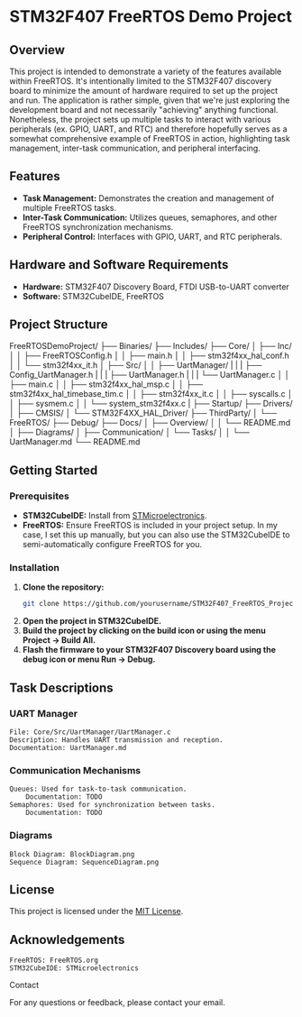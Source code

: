 # STM32F407 FreeRTOS Demo Project

## Overview
This project is intended to demonstrate a variety of the features available within FreeRTOS. It's intentionally limited to the STM32F407 discovery board to minimize the amount of hardware required to set up the project and run. The application is rather simple, given that we're just exploring the development board and not necessarily "achieving" anything functional. Nonetheless, the project sets up multiple tasks to interact with various peripherals (ex. GPIO, UART, and RTC) and therefore hopefully serves as a somewhat comprehensive example of FreeRTOS in action, highlighting task management, inter-task communication, and peripheral interfacing.

## Features
- **Task Management:** Demonstrates the creation and management of multiple FreeRTOS tasks.
- **Inter-Task Communication:** Utilizes queues, semaphores, and other FreeRTOS synchronization mechanisms.
- **Peripheral Control:** Interfaces with GPIO, UART, and RTC peripherals.

## Hardware and Software Requirements
- **Hardware:** STM32F407 Discovery Board, FTDI USB-to-UART converter
- **Software:** STM32CubeIDE, FreeRTOS

## Project Structure
FreeRTOSDemoProject/
├── Binaries/
├── Includes/
├── Core/
│ ├── Inc/
│ │ ├── FreeRTOSConfig.h
│ │ ├── main.h
│ │ ├── stm32f4xx_hal_conf.h
│ │ └── stm32f4xx_it.h
│ ├── Src/
│ │ ├── UartManager/
| | | ├── Config_UartManager.h
| | | ├── UartManager.h
| | | └── UartManager.c
│ │ ├── main.c
│ │ ├── stm32f4xx_hal_msp.c
│ │ ├── stm32f4xx_hal_timebase_tim.c
│ │ ├── stm32f4xx_it.c
│ │ ├── syscalls.c
│ │ ├── sysmem.c
│ │ └── system_stm32f4xx.c
| ├── Startup/
├── Drivers/
│ ├── CMSIS/
│ └── STM32F4XX_HAL_Driver/
├── ThirdParty/
│ └── FreeRTOS/
├── Debug/
├── Docs/
│ ├── Overview/
│ │ └── README.md
│ ├── Diagrams/
│ ├── Communication/
│ └── Tasks/
│ │ └── UartManager.md
└── README.md


## Getting Started

### Prerequisites
- **STM32CubeIDE:** Install from [STMicroelectronics](https://www.st.com/en/development-tools/stm32cubeide.html).
- **FreeRTOS:** Ensure FreeRTOS is included in your project setup. In my case, I set this up manually, but you can also use the STM32CubeIDE to semi-automatically configure FreeRTOS for you.

### Installation
1. **Clone the repository:**
   ```bash
   git clone https://github.com/yourusername/STM32F407_FreeRTOS_Project.git
2. **Open the project in STM32CubeIDE.**
3. **Build the project by clicking on the build icon or using the menu Project -> Build All.**
4. **Flash the firmware to your STM32F407 Discovery board using the debug icon or menu Run -> Debug.**

## Task Descriptions
### UART Manager

    File: Core/Src/UartManager/UartManager.c
    Description: Handles UART transmission and reception.
    Documentation: UartManager.md

### Communication Mechanisms

    Queues: Used for task-to-task communication.
        Documentation: TODO
    Semaphores: Used for synchronization between tasks.
        Documentation: TODO

### Diagrams

    Block Diagram: BlockDiagram.png
    Sequence Diagram: SequenceDiagram.png

## License
This project is licensed under the [MIT License](https://opensource.org/license/MIT).

## Acknowledgements

    FreeRTOS: FreeRTOS.org
    STM32CubeIDE: STMicroelectronics

Contact

For any questions or feedback, please contact your email.
